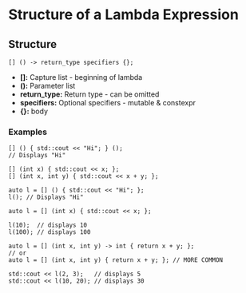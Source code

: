 # Structure of a Lambda Expression
## Structure
```
[] () -> return_type specifiers {};
```
- **[]:** Capture list - beginning of lambda
- **():** Parameter list
- **return_type:** Return type - can be omitted
- **specifiers:** Optional specifiers - mutable & constexpr
- **{}:** body
### Examples
```
[] () { std::cout << "Hi"; } ();
// Displays "Hi"
```
```
[] (int x) { std::cout << x; };
[] (int x, int y) { std::cout << x + y; };
```
```
auto l = [] () { std::cout << "Hi"; };
l(); // Displays "Hi"
```
```
auto l = [] (int x) { std::cout << x; };

l(10);  // displays 10
l(100); // displays 100
```
```
auto l = [] (int x, int y) -> int { return x + y; };
// or
auto l = [] (int x, int y) { return x + y; }; // MORE COMMON

std::cout << l(2, 3);   // displays 5
std::cout << l(10, 20); // displays 30
```